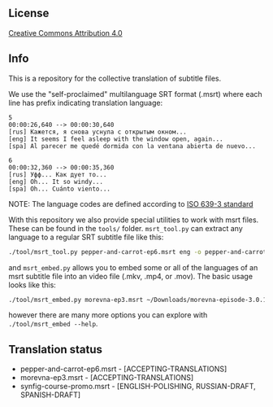 ## License

[Creative Commons Attribution 4.0](https://creativecommons.org/licenses/by/4.0/)

## Info

This is a repository for the collective translation of subtitle files.

We use the "self-proclaimed" multilanguage SRT format (.msrt) where each line has prefix indicating translation language:

```
5
00:00:26,640 --> 00:00:30,640
[rus] Кажется, я снова уснула с открытым окном...
[eng] It seems I feel asleep with the window open, again...
[spa] Al parecer me quedé dormida con la ventana abierta de nuevo...

6
00:00:32,360 --> 00:00:35,360
[rus] Уфф... Как дует то...
[eng] Oh... It so windy...
[spa] Oh... Cuánto viento...
```

NOTE: The language codes are defined according to [ISO 639-3 standard](https://en.wikipedia.org/wiki/ISO_639:a)

With this repository we also provide special utilities to work with msrt files. These can be found in the `tools/` folder. `msrt_tool.py` can extract any language to a regular SRT subtitle file like this:

```bash
./tool/msrt_tool.py pepper-and-carrot-ep6.msrt eng -o pepper-and-carrot-ep6-en.srt
```

and `msrt_embed.py` allows you to embed some or all of the languages of an msrt subtitle file into an video file (.mkv, .mp4, or .mov). The basic usage looks like this:

```bash
./tool/msrt_embed.py morevna-ep3.msrt ~/Downloads/morevna-episode-3.0.1.mp4 --language eng rus --default eng
```

however there are many more options you can explore with `./tool/msrt_embed --help`.

## Translation status

* pepper-and-carrot-ep6.msrt - [ACCEPTING-TRANSLATIONS]
* morevna-ep3.msrt - [ACCEPTING-TRANSLATIONS]
* synfig-course-promo.msrt - [ENGLISH-POLISHING, RUSSIAN-DRAFT, SPANISH-DRAFT]
